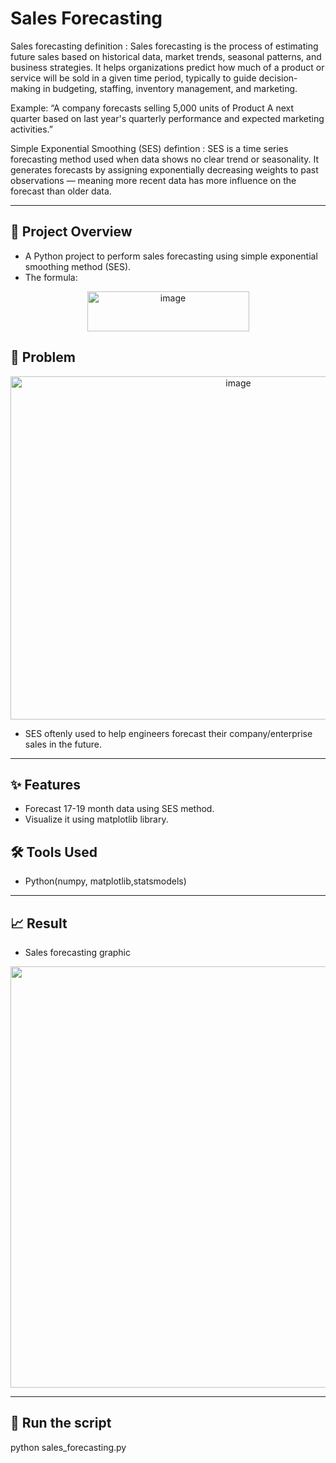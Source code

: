 # Sales Forecasting
Sales forecasting definition : Sales forecasting is the process of estimating future sales based on historical data, market trends, seasonal patterns, and business strategies. It helps organizations predict how much of a product or service will be sold in a given time period, typically to guide decision-making in budgeting, staffing, inventory management, and marketing.

Example: “A company forecasts selling 5,000 units of Product A next quarter based on last year's quarterly performance and expected marketing activities.”

Simple Exponential Smoothing (SES) defintion : SES is a time series forecasting method used when data shows no clear trend or seasonality. It generates forecasts by assigning exponentially decreasing weights to past observations — meaning more recent data has more influence on the forecast than older data.

---

## 📌 Project Overview
- A Python project to perform sales forecasting using simple exponential smoothing method (SES).
- The formula:
  
<p align="center">
  <img width="259" height="64" alt="image" src="https://github.com/user-attachments/assets/28370928-1464-4dc4-b71b-5e947314a514" />
</p>


## 🧩 Problem
<p align="center">
  <img width="713" height="549" alt="image" src="https://github.com/user-attachments/assets/2ca3f8a4-e71b-4b2d-955d-b2298c1f25e1" />
</p>


- SES oftenly used to help engineers forecast their company/enterprise sales in the future.

---

## ✨ Features

- Forecast 17-19 month data using SES method.
- Visualize it using matplotlib library.


## 🛠 Tools Used

- Python(numpy, matplotlib,statsmodels)

---

## 📈 Result 

- Sales forecasting graphic 
<p align="center">
  <img width="1224" height="674" alt="image" src="https://github.com/user-attachments/assets/99a587c0-1d54-45cf-a340-5a77cbabe9f5" />
</p>

---

## 🚀 Run the script

python sales_forecasting.py
